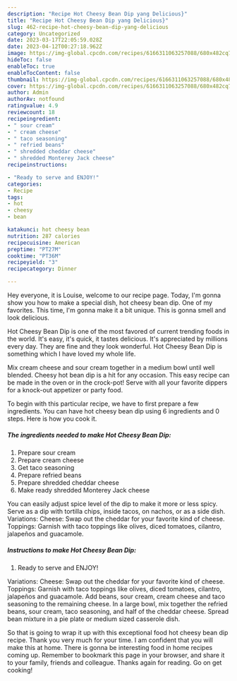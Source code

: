 ```yaml
---
description: "Recipe Hot Cheesy Bean Dip yang Delicious}"
title: "Recipe Hot Cheesy Bean Dip yang Delicious}"
slug: 462-recipe-hot-cheesy-bean-dip-yang-delicious
category: Uncategorized
date: 2023-03-17T22:05:59.028Z
date: 2023-04-12T00:27:18.962Z
image: https://img-global.cpcdn.com/recipes/6166311063257088/680x482cq70/hot-cheesy-bean-dip-recipe-main-photo.jpg
hideToc: false
enableToc: true
enableTocContent: false
thumbnail: https://img-global.cpcdn.com/recipes/6166311063257088/680x482cq70/hot-cheesy-bean-dip-recipe-main-photo.jpg
cover: https://img-global.cpcdn.com/recipes/6166311063257088/680x482cq70/hot-cheesy-bean-dip-recipe-main-photo.jpg
author: Admin
authorAv: notfound
ratingvalue: 4.9
reviewcount: 18
recipeingredient:
- " sour cream"
- " cream cheese"
- " taco seasoning"
- " refried beans"
- " shredded cheddar cheese"
- " shredded Monterey Jack cheese"
recipeinstructions:

- "Ready to serve and ENJOY!"
categories:
- Recipe
tags:
- hot
- cheesy
- bean

katakunci: hot cheesy bean 
nutrition: 287 calories
recipecuisine: American
preptime: "PT27M"
cooktime: "PT36M"
recipeyield: "3"
recipecategory: Dinner

---
```



Hey everyone, it is Louise, welcome to our recipe page. Today, I'm gonna show you how to make a special dish, hot cheesy bean dip. One of my favorites. This time, I'm gonna make it a bit unique. This is gonna smell and look delicious.

Hot Cheesy Bean Dip is one of the most favored of current trending foods in the world. It's easy, it's quick, it tastes delicious. It's appreciated by millions every day. They are fine and they look wonderful. Hot Cheesy Bean Dip is something which I have loved my whole life.

Mix cream cheese and sour cream together in a medium bowl until well blended. Cheesy hot bean dip is a hit for any occasion. This easy recipe can be made in the oven or in the crock-pot! Serve with all your favorite dippers for a knock-out appetizer or party food.


To begin with this particular recipe, we have to first prepare a few ingredients. You can have hot cheesy bean dip using 6 ingredients and 0 steps. Here is how you cook it.

<!--inarticleads1-->

##### The ingredients needed to make Hot Cheesy Bean Dip:

1. Prepare  sour cream
1. Prepare  cream cheese
1. Get  taco seasoning
1. Prepare  refried beans
1. Prepare  shredded cheddar cheese
1. Make ready  shredded Monterey Jack cheese


You can easily adjust spice level of the dip to make it more or less spicy. Serve as a dip with tortilla chips, inside tacos, on nachos, or as a side dish. Variations: Cheese: Swap out the cheddar for your favorite kind of cheese. Toppings: Garnish with taco toppings like olives, diced tomatoes, cilantro, jalapeños and guacamole. 

<!--inarticleads2-->

##### Instructions to make Hot Cheesy Bean Dip:


1. Ready to serve and ENJOY!

Variations: Cheese: Swap out the cheddar for your favorite kind of cheese. Toppings: Garnish with taco toppings like olives, diced tomatoes, cilantro, jalapeños and guacamole. Add beans, sour cream, cream cheese and taco seasoning to the remaining cheese. In a large bowl, mix together the refried beans, sour cream, taco seasoning, and half of the cheddar cheese. Spread bean mixture in a pie plate or medium sized casserole dish. 

So that is going to wrap it up with this exceptional food hot cheesy bean dip recipe. Thank you very much for your time. I am confident that you will make this at home. There is gonna be interesting food in home recipes coming up. Remember to bookmark this page in your browser, and share it to your family, friends and colleague. Thanks again for reading. Go on get cooking!
